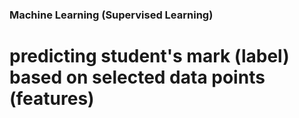 ### Machine Learning (Supervised Learning)

# predicting student's mark (label) based on selected data points (features)
